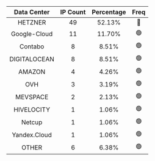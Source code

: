 | Data Center | IP Count | Percentage | Freq |
|:------------:|:--------:|:-----------:|:-----:|
| HETZNER | 49 | 52.13% | 🔴 |
| Google-Cloud | 11 | 11.70% | 🟢 |
| Contabo | 8 | 8.51% | 🟢 |
| DIGITALOCEAN | 8 | 8.51% | 🟢 |
| AMAZON | 4 | 4.26% | 🟢 |
| OVH | 3 | 3.19% | 🟢 |
| MEVSPACE | 2 | 2.13% | 🟢 |
| HIVELOCITY | 1 | 1.06% | 🟢 |
| Netcup | 1 | 1.06% | 🟢 |
| Yandex.Cloud | 1 | 1.06% | 🟢 |
| OTHER | 6 | 6.38% | 🟢 |